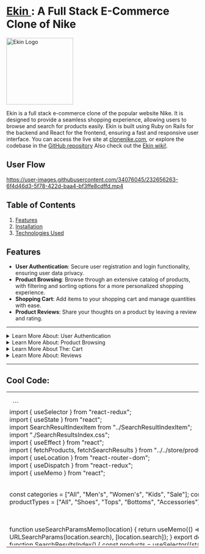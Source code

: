 # <a  href="https://www.clonenike.com/" target="_blank" > Ekin </a>: A Full Stack E-Commerce Clone of Nike

<a href="https://www.clonenike.com/">
  <img src="https://www.icegif.com/wp-content/uploads/nike-icegif-1.gif" alt="Ekin Logo" style="width: 175px;" />
</a>


Ekin is a full stack e-commerce clone of the popular website Nike. It is designed to provide a seamless shopping experience, allowing users to browse and search for  products easily. Ekin is built using Ruby on Rails for the backend and React for the frontend, ensuring a fast and responsive user interface. You can access the live site at [clonenike.com](https://www.clonenike.com/), or explore the codebase in the [GitHub repository](https://github.com/andrehanna8/ekin-auth) Also check out the [Ekin wiki!](https://github.com/andrehanna8/ekin-auth/wiki).

## User Flow
https://user-images.githubusercontent.com/34076045/232656263-6f4d46d3-5f78-422d-baa4-bf3ffe8cdffd.mp4

## Table of Contents

1. [Features](#features)
2. [Installation](#installation)
3. [Technologies Used](#technologies-used)

## Features

- **User Authentication**: Secure user registration and login functionality, ensuring user data privacy.
- **Product Browsing**: Browse through an extensive catalog of products, with filtering and sorting options for a more personalized shopping experience.
- **Shopping Cart**: Add items to your shopping cart and manage quantities with ease.
- **Product Reviews**: Share your thoughts on a product by leaving a review and rating.

----

<details>
  <summary>Learn More About: User Authentication</summary>
  
  ## User Authentication

This code is implementing a secure user registration and login system in a Ruby on Rails application. It utilizes the ActiveRecord ORM for database communication and the Bcrypt gem for password hashing and authentication.

```
class User < ApplicationRecord
  before_validation :ensure_session_token

  validates :username, 
    uniqueness: true, 
    length: { in: 3..30 }, 
    format: { without: URI::MailTo::EMAIL_REGEXP, message:  "can't be an email" }
  
    validates :email, 
    uniqueness: true, 
    length: { in: 3..255 }, 
    format: { with: URI::MailTo::EMAIL_REGEXP }

  validates :session_token, presence: true, uniqueness: true
  validates :password, length: { in: 6..255 }, allow_nil: true
  validates :first_name, :last_name, length: { in: 1..255 }
  
  has_secure_password

  def self.find_by_credentials(credential, password)
    if credential.match?(URI::MailTo::EMAIL_REGEXP)
      field_to_query = :email
    else
      field_to_query = :username
    end
    
    user = User.find_by(field_to_query => credential)
    
    if user && user.authenticate(password)
      return user
    else
      return nil
    end
  end

  def reset_session_token!
    self.session_token = generate_unique_session_token
    self.save!
    self.session_token
  end
  private
  
  def generate_unique_session_token
    loop do
      session_token = SecureRandom::urlsafe_base64
      return session_token unless User.exists?(session_token: session_token)
    end
  end

  def ensure_session_token
    self.session_token ||= generate_unique_session_token
  end
end
```

**User Model:**

The `User` class inherits from `ApplicationRecord` and represents a user in the database. It contains validations, associations, and methods related to user authentication.

- The `before_validation` callback ensures a session token is generated before saving the user to the database.
- Various validations are applied to the `username`, `email`, `session_token`, `password`, `first_name`, and `last_name` attributes to ensure data integrity.
- The `has_secure_password` method is provided by the Bcrypt gem and adds methods to authenticate users, secure password hashing, and password validations.
- The `find_by_credentials` class method is used to find a user by either their email or username and authenticate their password.
- The `reset_session_token!` method resets a user's session token and saves it to the database.
- The `generate_unique_session_token` and `ensure_session_token` methods are used to generate and set a unique session token for a user.

```
class Api::UsersController < ApplicationController
  wrap_parameters include: User.attribute_names + ['firstName', 'lastName', 'password']
  def create
    @user = User.new(user_params)
    if @user.save 
      login!(@user)
      render :show
    else 
      render json: { errors: @user.errors.full_messages }, status: :unprocessable_entity
    end
    
  end

  private

def user_params
  params.require(:user).permit(:email, :username, :first_name, :last_name, :password)
end

end
```

**Users Controller:**

The `Api::UsersController` class inherits from `ApplicationController` and is responsible for handling user-related API requests.

- The `wrap_parameters` method is used to wrap the parameters passed in the API request for easier access.
- The `create` action is responsible for creating a new user with the provided parameters, and logging them in if the user is successfully created. If there are errors in the provided data, it returns an error message and an unprocessable_entity status.
- The `user_params` private method is used to whitelist the parameters allowed in the API request for creating a user.

</details>
  
  
  <details>
  <summary>Learn More About: Product Browsing</summary>
    
  ## Product Browsing
    
This code allows users to browse through an extensive catalog of products with filtering and sorting options for a more personalized shopping experience. It is implemented in a React application using Redux for state management.

```
const categories = ["All", "Men's", "Women's", "Kids", "Sale"];
const productTypes = ["All", "Shoes", "Tops", "Bottoms", "Accessories"];
```

The categories and productTypes constants define the available categories and product types that can be used for filtering.

```
function useSearchParamsMemo(location) {
  return useMemo(() => new URLSearchParams(location.search), [location.search]);
}

export default function SearchResultsIndex() {
  // ... component code ...
}
```
The useSearchParamsMemo custom hook memoizes the search parameters from the URL. The SearchResultsIndex functional component is responsible for handling the product browsing and filtering.

```
const products = useSelector((state) => Object.values(state.products));
const dispatch = useDispatch();
const location = useLocation();
const searchParams = useSearchParamsMemo(location);

const searchTerm = searchParams.get("q") || "";
const genderFilter = searchParams.get("gender") || "";
// ... other filter state variables ...
```
The component retrieves the products from the Redux state, initializes the dispatch function, and accesses the current location to read search parameters. It sets the searchTerm and genderFilter based on the search parameters.

```
const filterByCategoryAndType = (product, searchTerm) => {
  // ... filtering logic ...
};

const productsToDisplay = products.filter((product) => filterByCategoryAndType(product, searchTerm));
```
The filterByCategoryAndType function filters products based on the selected category, product type, and search term. The productsToDisplay array stores the filtered list of products.

```
const sortedProducts = productsToDisplay.sort((a, b) => {
  if (sortOrder === "priceLowToHigh") {
    return a.price - b.price;
  } else if (sortOrder === "priceHighToLow") {
    return b.price - a.price;
  }
  return 0;
});

const productsToDisplayByColor =
  filterColor === "All"
    ? sortedProducts
    : sortedProducts.filter((product) => product.color === filterColor);
```
The sortedProducts array sorts the products based on the selected sort order. The productsToDisplayByColor array filters the sorted products by color, if a specific color filter is applied.

```
useEffect(() => {
  // ... fetching and updating filter state based on search parameters ...
}, [dispatch, searchTerm, genderFilter, setFilterCategory, searchParams]);
```

The useEffect hook is used to fetch products and update filter state based on the search parameters in the URL when the component mounts or when the search parameters change.

</details>

  <details>
  <summary>Learn More About The: Cart </summary>

## Cart

This code provides a shopping cart implementation allowing users to add items to their cart and manage item quantities with ease. It uses a CartItem model and a CartItemsController for handling shopping cart operations in a Rails application.

** CartItem Model **
```
class CartItem < ApplicationRecord
    validates :user_id, :product_id, :quantity, presence: true
    validates :quantity, numericality: { greater_than: 0 }

    belongs_to :user,
        foreign_key: :user_id,
        class_name: :User

    belongs_to :product,
        foreign_key: :product_id,
        class_name: :Product
end
```

The CartItem model validates the presence of user_id, product_id, and quantity fields, and ensures that the quantity is greater than 0. It defines belongs_to associations for User and Product models.

**CartItemsController**
```
class Api::CartItemsController < ApplicationController
    # ... controller methods ...
end
```
The CartItemsController handles shopping cart-related actions like fetching cart items, adding new items to the cart, updating item quantities, and removing items from the cart.

**Index Action**
```
def index
    @cart_items = CartItem.all
    render :index
end
```
The index action retrieves all cart items and renders them using the index view.

**Show Action**
```
def show
    @cart_item = CartItem.find(params[:id])
    render :show
end
```
The show action finds a specific cart item by its ID and renders it using the show view.

**Create Action**
```
    @cart_item = CartItem.find_by(user_id: current_user.id, product_id: cart_item_params[:product_id], options: cart_item_params[:options])
    
    if @cart_item
        # If the item exists, update the quantity
        @cart_item.quantity += 1
        if @cart_item.save
            render :show
        else
            render json: @cart_item.errors.full_messages, status: 422
        end
    else
        # If the item doesn't exist, create a new cart item
        @cart_item = CartItem.new(cart_item_params)
        @cart_item.user_id = current_user.id
        if @cart_item.save
            render :show
        else
            render json: @cart_item.errors.full_messages, status: 422
        end
    end
end
```
The create action checks if the cart item already exists for the current user and the selected product. If the item exists, it updates the quantity; otherwise, it creates a new cart item.

**Update Action**
```
def update
    @cart_item = CartItem.find_by(id: params[:id])
    if @cart_item.update(cart_item_params)
        render :show
    else
        render json: @cart_item.errors.full_messages, status: 422
    end
end
```
The update action finds a cart item by its ID and updates its attributes using the submitted parameters.

**Destroy Action**
```
def destroy
    @cart_item = CartItem.find(params[:id])
    @cart_item.destroy
    render :show
end
```
The destroy action finds a cart item by its ID, removes it from the cart, and renders the show view.

</details>




  <details>
  <summary>Learn More About: Reviews </summary>

## Product Reviews

Allow users to share their thoughts on a product by leaving a review and rating. This feature is implemented using Ruby on Rails, with the Review model representing a product review and the Api::ReviewsController managing reviews.

```
class Review < ApplicationRecord
  validates :user_id, :product_id, :rating, :title, presence: true
  validates :rating, numericality: { greater_than: 0, less_than: 6 }
  validates :body, length: { maximum: 500 }

  belongs_to :user,
    foreign_key: :user_id,
    class_name: :User

  belongs_to :product,
    foreign_key: :product_id,
    class_name: :Product
end
```
The Review model includes validations for the presence of user_id, product_id, rating, and title. The rating is validated to be between 1 and 5, and the body is limited to a maximum length of 500 characters. The model has associations with both the User and Product models.

```
class Api::ReviewsController < ApplicationController
  # ... other actions ...
end
```
The Api::ReviewsController is responsible for handling CRUD operations on reviews.

```
def create
  @review = Review.new(review_params)
  @review.user_id = current_user.id
  if @review.save
    render :show
  else
    render json: @review.errors.full_messages, status: 422
  end
end
```
The create action initializes a new review using review_params, sets the user_id to the current_user.id, and attempts to save the review. If successful, it renders the show view; otherwise, it returns JSON with error messages and a 422 status code.

```
def update
  @review = Review.find(params[:id])
  if @review.update(review_params)
    render :show
  else
    render json: @review.errors.full_messages, status: 422
  end
end

def destroy
  @review = Review.find(params[:id])
  @review.destroy
  render :show
end

private

def review_params
  params.require(:review).permit(:product_id, :title, :rating, :body)
end
```
The update action updates an existing review with the provided review_params, and the destroy action deletes a review. Both actions render the show view upon success. The review_params method defines the list of allowed parameters for reviews.

</details>
  
----

## Cool Code:
 
<table>
  <tr>
    <td valign="top" width="50%">
      <div style="width: 100%; max-height: 400px; overflow-y: scroll; white-space: pre-wrap;">
  ```      
import { useSelector } from "react-redux";
import { useState } from "react";
import SearchResultIndexItem from "../SearchResultIndexItem";
import "./SearchResultsIndex.css";
import { useEffect } from "react";
import { fetchProducts, fetchSearchResults } from "../../store/products";
import { useLocation } from "react-router-dom";
import { useDispatch } from "react-redux";
import { useMemo } from "react";

const categories = ["All", "Men's", "Women's", "Kids", "Sale"];
const productTypes = ["All", "Shoes", "Tops", "Bottoms", "Accessories"];

function useSearchParamsMemo(location) {
  return useMemo(() => new URLSearchParams(location.search), [location.search]);
}
export default function SearchResultsIndex() {
  const products = useSelector((state) => Object.values(state.products));
  const dispatch = useDispatch();
  const location = useLocation();

  const searchParams = useSearchParamsMemo(location);

  const searchTerm = searchParams.get("q") || "";
  const genderFilter = searchParams.get("gender") || "";

  const [sortOrder, setSortOrder] = useState("default");
  const [filterCategory, setFilterCategory] = useState("All");
  const colors = [ "All","Black","Blue","Brown","Green","Grey", "Multi-Color", 
  "Orange", "Pink", "Purple", "Red", "White", "Yellow", ];
  const [filterColor, setFilterColor] = useState("All");
  const [filterProductType, setFilterProductType] = useState("All");
  const [isCategoryCollapsed, setIsCategoryCollapsed] = useState(true);
  const [isProductTypeCollapsed, setIsProductTypeCollapsed] = useState(true);
  const [isColorCollapsed, setIsColorCollapsed] = useState(true);
  const [isSortOptionsVisible, setIsSortOptionsVisible] = useState(false);
  const [resultsCount, setResultsCount] = useState(0);



  const toggleSortOptions = () => {
    setIsSortOptionsVisible(!isSortOptionsVisible);
  };
  
  
  const toggleCategoryCollapse = () => {
    setIsCategoryCollapsed(!isCategoryCollapsed);
  };

  const toggleProductTypeCollapse = () => {
    setIsProductTypeCollapsed(!isProductTypeCollapsed);
  };

  const toggleColorCollapse = () => {
    setIsColorCollapsed(!isColorCollapsed);
  };

  const filterByCategoryAndType = (product, searchTerm) => {
    const [productGender, productType] = product.category.split(" ");
    const categoryMatch =
      filterCategory === "All" || productGender.trim() === filterCategory.trim();
    const typeMatch =
      filterProductType === "All" || productType.trim() === filterProductType.trim();
    const accessoryMatch =
      productType.trim() === "Accessories" &&
      searchTerm.toLowerCase() === "accessories";

    const searchTermMatch = searchTerm
      ? product.name.toLowerCase().includes(searchTerm.toLowerCase()) ||
        product.description.toLowerCase().includes(searchTerm.toLowerCase()) ||
        product.category
          .toLowerCase()
          .split(" ")
          .some((word) => word.includes(searchTerm.toLowerCase())) ||
          (productGender.trim().toLowerCase() === searchTerm.split(" ")[0].toLowerCase() &&
          product.name.toLowerCase().includes(searchTerm.split(" ")[1].toLowerCase()))
          : true;

    return (
      categoryMatch && (typeMatch || accessoryMatch) && searchTermMatch
    );
  };

  const productsToDisplay = products.filter((product) => filterByCategoryAndType(product, searchTerm));

  const sortedProducts = productsToDisplay.sort((a, b) => {
    if (sortOrder === "priceLowToHigh") {
      return a.price - b.price;
    } else if (sortOrder === "priceHighToLow") {
      return b.price - a.price;
    }
    return 0;
  });

  const productsToDisplayByColor =
    filterColor === "All"
      ? sortedProducts
      : sortedProducts.filter((product) => product.color === filterColor);

  const handleSortChange = (e) => {
    setSortOrder(e.target.value);
  };

  const handleCategoryChange = (e) => {
    setFilterCategory(e.target.value);
  };

  const handleColorChange = (e) => {
    setFilterColor(e.target.value);
  };

  const handleProductTypeChange = (e) => {
    setFilterProductType(e.target.value);
  };

  useEffect(() => {
    if (searchTerm) {
      setFilterCategory("All");
      setFilterProductType("All");
      setFilterColor("All");
      dispatch(fetchSearchResults(searchTerm));
      dispatch(fetchProducts());
    } else {
      dispatch(fetchProducts());
    }
  
    if (genderFilter) {
      setFilterCategory(genderFilter);
      setFilterProductType("All");
      setFilterColor("All");
    }
  
    const categoryFromUrl = searchParams.get("category");
    if (categoryFromUrl) {
      setFilterCategory(categoryFromUrl);
      setFilterProductType("All");
      setFilterColor("All");
    }

     const productTypeFilter = searchParams.get("productType") || "";

  if (productTypeFilter) {
    setFilterProductType(productTypeFilter);
    setFilterCategory("All");
    setFilterColor("All");
  }

  }, [dispatch, searchTerm, genderFilter, setFilterCategory, searchParams]);
  

   useEffect(() => {
    setResultsCount(productsToDisplayByColor.length);
  }, [productsToDisplayByColor]);
  return (
    <div className="sr-wrapper  hide-main-scrollbar">
    <div className="search-results-header"> 
      <div className="search-results-header-left">
      {searchTerm && (
    <div className="search-for">
      <h1>Search Results for </h1>
      <h2> {searchTerm} ({resultsCount})</h2>
    </div>
)}

        </div> 

      <div className="search-results-header-right">
      <div className="sort-options">
          <label>
            Sort by: &nbsp;
            <select value={sortOrder} onChange={handleSortChange}>
              <option value="default">Default</option>
              <option value="priceLowToHigh">Price: Low to High</option>
              <option value="priceHighToLow">Price: High to Low</option>
            </select>
          </label>
        </div>
        </div>
    </div>

    <div className="search-results">
        
    <div className="search-results-controls">
      <div className="category-options">
        <p onClick={toggleCategoryCollapse}>
        <div className="pt-and-collapse">
          <h1> Category: </h1>
          <h1>{isCategoryCollapsed ? <span className="icon">
          <i className="fas fa-chevron-up"></i>
        </span>: <span className="icon">
          <i className="fas fa-chevron-down"></i>
        </span>}</h1>
        </div>
        </p>
        <div className={`collapsible-content${isCategoryCollapsed ? " active" : ""}`}>
          {categories.map((category, index) => (
            <label key={category}>
              <input
                type="radio"
                value={category}
                checked={filterCategory === category}
                onChange={handleCategoryChange}
              />
              {category}
            </label>
          ))}
        </div>
        <hr />
      </div>
      <div>
        <label onClick={toggleColorCollapse}>
        <div className="pt-and-collapse">
         <h1>Color: </h1> 
        <h1>{isColorCollapsed ? <span className="icon">
          <i className="fas fa-chevron-up"></i>
        </span>: <span className="icon">
          <i className="fas fa-chevron-down"></i>
        </span>}</h1>
        </div>
        </label>
        <div className={`collapsible-content${isColorCollapsed ? " active" : ""}`}>
          <div className="color-grid">
            {colors.map((color) => (
  <div
    key={color}
    className={`color-container${filterColor === color ? " selected" : ""}`}
    onClick={() => setFilterColor(color)}
  >
    <input
      type="radio"
      id={color}
      name="color"
      value={color}
      checked={filterColor === color}
      onChange={handleColorChange}
      style={{ display: "none" }}
    />
    <label htmlFor={color} className={`color-label ${color.toLowerCase()}`}>
      <div className={`color-circle ${color.toLowerCase()}`}></div>
      {color}
    </label>
  </div>
))}

          </div>
        </div>
        <hr />
      </div>

      <div className="product-type-options">
        <br />
        <p onClick={toggleProductTypeCollapse}>
          <div className="pt-and-collapse">
          <h1>Product Type: </h1>
          <h1>{isProductTypeCollapsed ? <span className="icon">
          <i className="fas fa-chevron-up"></i>
        </span>: <span className="icon">
          <i className="fas fa-chevron-down"></i>
        </span>}</h1>
          </div>
        </p>
        <div className={`collapsible-content${isProductTypeCollapsed ? " active" : ""}`}>
          {productTypes.map((type) => (
            <label key={type}>
              <input
                type="radio"
                value={type}
                checked={filterProductType === type}
                onChange={handleProductTypeChange}
              />
              {type}
            </label>
          ))}
        </div>
        <hr />
      </div>
    </div>
      <div className="search-results-items">
        {productsToDisplayByColor.map((product) => (
          <a key={product.id}>
            <SearchResultIndexItem product={product} />
          </a>
        ))}
      {
          productsToDisplayByColor.length === 0 && (
            <div className="no-results">
              <h1>No results found</h1>
              <p>Try a different search term or filter</p>
            </div>
          )
        }
        
      </div>
    </div>
    </div>
  );
}
```
      </div>
    </td>
    <td valign="top" width="50%">
      <div style="width: 100%; max-height: 400px; overflow-y: scroll;">
        <h3>Custom Search Hook</h3>
        <p>
          This custom hook returns a memoized version of URLSearchParams...
        </p>

        <h3>Filter By Category and Type</h3>
        <p>
          This function filters products based on their category and product type...
        </p>

        {/* Add more sections here */}
      </div>
    </td>
  </tr>
</table>

  
  
## Installation

To get started with Ekin locally, follow these steps:

1. Clone the repository:

```git clone https://github.com/andrehanna8/ekin-auth.git```


2. Install the required dependencies:

```cd ekin-auth```
```bundle install```
```npm install``` 

3. Set up the database:

```rails db:create```
```rails db:migrate```
```rails db:seed```

4. Start the Rails server:

```rails s```

5. Open a new terminal window and start the React development server:

 ```cd frontend```
```npm install```
```npm start```


6. Visit [http://localhost:3000](http://localhost:3000)

in your browser to explore the app locally.

## Technologies Used

- Backend: Ruby on Rails
- Frontend: React, Redux, JavaScript, HTML5, CSS3
- Database: PostgreSQL
- Image Hosting: Amazon S3
- Deployment: Render
